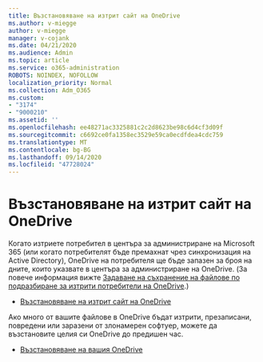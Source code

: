 ```yaml
---
title: Възстановяване на изтрит сайт на OneDrive
ms.author: v-miegge
author: v-miegge
manager: v-cojank
ms.date: 04/21/2020
ms.audience: Admin
ms.topic: article
ms.service: o365-administration
ROBOTS: NOINDEX, NOFOLLOW
localization_priority: Normal
ms.collection: Adm_O365
ms.custom:
- "3174"
- "9000210"
ms.assetid: ''
ms.openlocfilehash: ee48271ac3325881c2c2d8623be98c6d4cf3d09f
ms.sourcegitcommit: c6692ce0fa1358ec3529e59ca0ecdfdea4cdc759
ms.translationtype: MT
ms.contentlocale: bg-BG
ms.lasthandoff: 09/14/2020
ms.locfileid: "47728024"
---
```

# <a name="restore-a-deleted-onedrive-site"></a>Възстановяване на изтрит сайт на OneDrive

Когато изтриете потребител в центъра за администриране на Microsoft 365 (или когато потребителят бъде премахнат чрез синхронизация на Active Directory), OneDrive на потребителя ще бъде запазен за броя на дните, които указвате в центъра за администриране на OneDrive. (За повече информация вижте [Задаване на съхранение на файлове по подразбиране за изтрити потребители на OneDrive](https://docs.microsoft.com/onedrive/set-retention).)

* [Възстановяване на изтрит сайт на OneDrive](https://docs.microsoft.com/onedrive/restore-deleted-onedrive)

Ако много от вашите файлове в OneDrive бъдат изтрити, презаписани, повредени или заразени от злонамерен софтуер, можете да възстановите целия си OneDrive до предишен час.

* [Възстановяване на вашия OneDrive](https://support.office.com/article/Restore-your-OneDrive-fa231298-759d-41cf-bcd0-25ac53eb8a15)